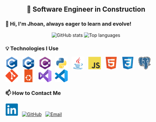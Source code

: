 <h2 align="center"> 
    🚀 Software Engineer in Construction
</h2>  

### 🤙 Hi, I'm Jhoan, always eager to learn and evolve!  

<div align="center">
    <img src="https://github-readme-stats.vercel.app/api?username=JhoanDev&show_icons=true&hide_border=true&theme=midnight-purple" height="175" alt="GitHub stats"/>
    <img src="https://github-readme-stats.vercel.app/api/top-langs?locale=en&layout=compact&theme=midnight-purple&hide_border=true&username=JhoanDev&hide=jupyter%20notebook,tex,html,css,makefile" height="175" alt="Top languages"/>
</div>

### 💡 Technologies I Use  

<div style="display: inline_block">
    <img align="center" alt="Jhoan-C" height="40" width="40" src="https://github.com/devicons/devicon/blob/master/icons/c/c-original.svg"> &nbsp;
    <img align="center" alt="Jhoan-C++" height="40" width="40" src="https://github.com/devicons/devicon/blob/master/icons/cplusplus/cplusplus-original.svg"> &nbsp;
    <img align="center" alt="Jhoan-CSharp" height="40" width="40" src="https://github.com/devicons/devicon/blob/master/icons/csharp/csharp-original.svg"> &nbsp;
    <img align="center" alt="Jhoan-Python" height="40" width="40" src="https://github.com/devicons/devicon/blob/master/icons/python/python-original.svg"> &nbsp;
    <img align="center" alt="Jhoan-Java" height="40" width="40" src="https://github.com/devicons/devicon/blob/master/icons/java/java-original.svg"> &nbsp;
    <img align="center" alt="Jhoan-JavaScript" height="40" width="40" src="https://github.com/devicons/devicon/blob/master/icons/javascript/javascript-original.svg"> &nbsp;
    <img align="center" alt="Jhoan-HTML5" height="40" width="40" src="https://github.com/devicons/devicon/blob/master/icons/html5/html5-original.svg"> &nbsp;
    <img align="center" alt="Jhoan-CSS3" height="40" width="40" src="https://github.com/devicons/devicon/blob/master/icons/css3/css3-original.svg"> &nbsp;
    <img align="center" alt="Jhoan-Postgrees" height="40" width="40" src="https://github.com/devicons/devicon/blob/master/icons/postgresql/postgresql-original.svg"> &nbsp;
    <img align="center" alt="Jhoan-Git" height="40" width="40" src="https://github.com/devicons/devicon/blob/master/icons/git/git-original.svg"> &nbsp;
    <img align="center" alt="Jhoan-Ubuntu" height="40" width="40" src="https://github.com/devicons/devicon/blob/master/icons/ubuntu/ubuntu-original.svg"> &nbsp;
    <img align="center" alt="Jhoan-VS" height="40" width="40" src="https://github.com/devicons/devicon/blob/master/icons/visualstudio/visualstudio-original.svg"> &nbsp;
    <img align="center" alt="Jhoan-VSCode" height="40" width="40" src="https://github.com/devicons/devicon/blob/master/icons/vscode/vscode-original.svg">
</div>

### 📫 How to Contact Me

<div style="display: inline_block">
    <a href="https://www.linkedin.com/in/jhoan-fernandes/"><img src="https://github.com/devicons/devicon/blob/master/icons/linkedin/linkedin-original.svg" height="40" width="40" alt="LinkedIn"/></a> &nbsp;
    <a href="https://github.com/JhoanDev"><img src="https://img.icons8.com/ios-filled/50/000000/github.png" height="40" width="40" alt="GitHub"/></a> &nbsp;
    <a href="mailto:jhoandev.log@gmail.com"><img src="https://img.icons8.com/ios-filled/50/000000/email.png" height="40" width="40" alt="Email"/></a>
</div>
